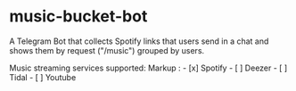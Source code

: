 # music-bucket-bot

A Telegram Bot that collects Spotify links that users send in a chat and shows them by request ("/music") grouped by users.

Music streaming services supported:
Markup : - [x] Spotify
         - [ ] Deezer
         - [ ] Tidal
         - [ ] Youtube
